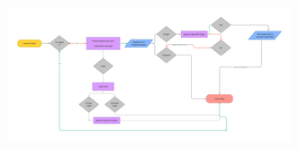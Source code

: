 <img src="./ProjectInfoAssets/flow_userLogin.png"
     alt="User Login Flow"
     style="float: left; margin-right: 10px;" />
